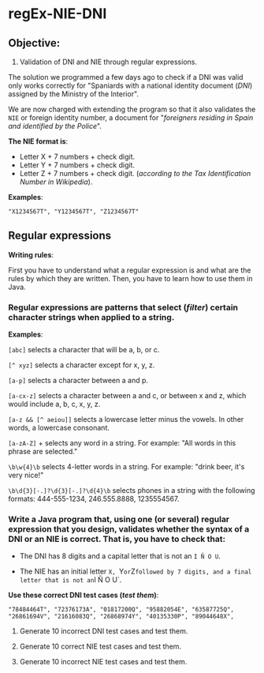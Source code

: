 # regEx-NIE-DNI
## Objective:
1. Validation of DNI and NIE through regular expressions.

The solution we programmed a few days ago to check if a DNI was valid only works correctly for "Spaniards with a national identity 
document (*DNI*) assigned by the Ministry of the Interior".

We are now charged with extending the program so that it also validates the `NIE` or foreign identity number, a document for 
"*foreigners residing in Spain and identified by the Police*".

**The NIE format is**:
- Letter X + 7 numbers + check digit.
- Letter Y + 7 numbers + check digit.
- Letter Z + 7 numbers + check digit.
(*according to the Tax Identification Number in Wikipedia*).

**Examples**:
~~~
"X1234567T", "Y1234567T", "Z1234567T"
~~~

## Regular expressions

**Writing rules**:

First you have to understand what a regular expression is and what are the rules by which they are written. Then, you have to learn 
how to use them in Java.

### Regular expressions are patterns that select (*filter*) certain character strings when applied to a string.

**Examples**:

`[abc]` selects a character that will be a, b, or c.

`[^ xyz]` selects a character except for x, y, z.

`[a-p]` selects a character between a and p.

`[a-cx-z]` selects a character between a and c, or between x and z, which would include a, b, c, x, y, z.

`[a-z && [^ aeiou]]` selects a lowercase letter minus the vowels. In other words, a lowercase consonant.

`[a-zA-Z]` + selects any word in a string. For example: "All words in this phrase are selected."

`\b\w{4}\b` selects 4-letter words in a string. For example: "drink beer, it's very nice!"

`\b\d{3}[-.]?\d{3}[-.]?\d{4}\b` selects phones in a string with the following formats: 444-555-1234, 246.555.8888, 1235554567.

### Write a Java program that, using one (or several) regular expression that you design, validates whether the syntax of a DNI or an NIE is correct. That is, you have to check that:

- The DNI has 8 digits and a capital letter that is not an `I Ñ O U`.

- The NIE has an initial letter `X, `Y` or `Z` followed by 7 digits, and a final letter that is not an `I Ñ O U`.

**Use these correct DNI test cases (*test them*)**:
~~~
"78484464T", "72376173A", "01817200Q", "95882054E", "63587725Q",
"26861694V", "21616083Q", "26868974Y", "40135330P", "89044648X",
~~~
1. Generate 10 incorrect DNI test cases and test them.

2. Generate 10 correct NIE test cases and test them.

3. Generate 10 incorrect NIE test cases and test them.
